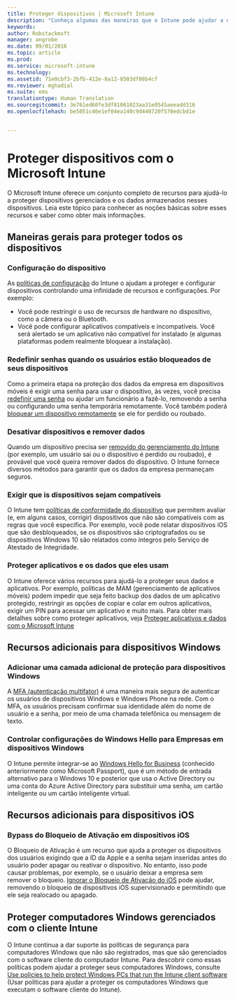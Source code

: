 ```yaml
---
title: Proteger dispositivos | Microsoft Intune
description: "Conheça algumas das maneiras que o Intune pode ajudar a que proteger seus dispositivos contra acesso não autorizado e outras ameaças."
keywords: 
author: Robstackmsft
manager: angrobe
ms.date: 09/01/2016
ms.topic: article
ms.prod: 
ms.service: microsoft-intune
ms.technology: 
ms.assetid: 71e0cbf3-2bfb-412e-8a12-8503df08b4cf
ms.reviewer: mghadial
ms.suite: ems
translationtype: Human Translation
ms.sourcegitcommit: 3e761ed60fe3df81061023aa31e0545aeeadd316
ms.openlocfilehash: be5051c46e1ef04ea140c9d440720f570edcbd1e


---
```


# Proteger dispositivos com o Microsoft Intune

O Microsoft Intune oferece um conjunto completo de recursos para ajudá-lo a proteger dispositivos gerenciados e os dados armazenados nesses dispositivos. Leia este tópico para conhecer as noções básicas sobre esses recursos e saber como obter mais informações.

## Maneiras gerais para proteger todos os dispositivos

### Configuração do dispositivo
As [políticas de configuração](manage-settings-and-features-on-your-devices-with-microsoft-intune-policies.md) do Intune o ajudam a proteger e configurar dispositivos controlando uma infinidade de recursos e configurações. Por exemplo:
- Você pode restringir o uso de recursos de hardware no dispositivo, como a câmera ou o Bluetooth.
- Você pode configurar aplicativos compatíveis e incompatíveis. Você será alertado se um aplicativo não compatível for instalado (e algumas plataformas podem realmente bloquear a instalação).

### Redefinir senhas quando os usuários estão bloqueados de seus dispositivos
Como a primeira etapa na proteção dos dados da empresa em dispositivos móveis é exigir uma senha para usar o dispositivo, às vezes, você precisa [redefinir uma senha](use-remote-lock-and-passcode-reset-in-microsoft-intune.md) ou ajudar um funcionário a fazê-lo, removendo a senha ou configurando uma senha temporária remotamente. Você também poderá [bloquear um dispositivo remotamente](use-remote-lock-and-passcode-reset-in-microsoft-intune.md) se ele for perdido ou roubado.

### Desativar dispositivos e remover dados
Quando um dispositivo precisa ser [removido do gerenciamento do Intune](retire-devices-from-microsoft-intune-management) (por exemplo, um usuário sai ou o dispositivo é perdido ou roubado), é provável que você queira remover dados do dispositivo. O Intune fornece diversos métodos para garantir que os dados da empresa permaneçam seguros.

### Exigir que is dispositivos sejam compatíveis
O Intune tem [políticas de conformidade do dispositivo](introduction-to-device-compliance-policies-in-microsoft-intune) que permitem avaliar (e, em alguns casos, corrigir) dispositivos que não são compatíveis com as regras que você especifica. Por exemplo, você pode relatar dispositivos iOS que são desbloqueados, se os dispositivos são criptografados ou se dispositivos Windows 10 são relatados como íntegros pelo Serviço de Atestado de Integridade.

### Proteger aplicativos e os dados que eles usam
O Intune oferece vários recursos para ajudá-lo a proteger seus dados e aplicativos. Por exemplo, políticas de MAM (gerenciamento de aplicativos móveis) podem impedir que seja feito backup dos dados de um aplicativo protegido, restringir as opções de copiar e colar em outros aplicativos, exigir um PIN para acessar um aplicativo e muito mais. Para obter mais detalhes sobre como proteger aplicativos, veja [Proteger aplicativos e dados com o Microsoft Intune](protect-apps-and-data-with-microsoft-intune)

## Recursos adicionais para dispositivos Windows

### Adicionar uma camada adicional de proteção para dispositivos Windows
A [MFA (autenticação multifator)](protect-windows-devices-with-multi-factor-authentication.md) é uma maneira mais segura de autenticar os usuários de dispositivos Windows e Windows Phone na rede.  Com o MFA, os usuários precisam confirmar sua identidade além do nome de usuário e a senha, por meio de uma chamada telefônica ou mensagem de texto.

### Controlar configurações do Windows Hello para Empresas em dispositivos Windows
O Intune permite integrar-se ao [Windows Hello for Business](control-microsoft-passport-settings-on-devices-with-microsoft-intune.md) (conhecido anteriormente como Microsoft Passport), que é um método de entrada alternativo para o Windows 10 e posterior que usa o Active Directory ou uma conta do Azure Active Directory para substituir uma senha, um cartão inteligente ou um cartão inteligente virtual.

## Recursos adicionais para dispositivos iOS

### Bypass do Bloqueio de Ativação em dispositivos iOS
O Bloqueio de Ativação é um recurso que ajuda a proteger os dispositivos dos usuários exigindo que a ID da Apple e a senha sejam inseridas antes do usuário poder apagar ou reativar o dispositivo. No entanto, isso pode causar problemas, por exemplo, se o usuário deixar a empresa sem remover o bloqueio. [Ignorar o Bloqueio de Ativação do iOS](help-protect-ios-devices-with-activation-lock-bypass-for-microsoft-intune.md) pode ajudar, removendo o bloqueio de dispositivos iOS supervisionado e permitindo que ele seja realocado ou apagado.



## Proteger computadores Windows gerenciados com o cliente Intune
O Intune continua a dar suporte às políticas de segurança para computadores Windows que não são registrados, mas que são gerenciados com o software cliente do computador Intune. Para descobrir como essas políticas podem ajudar a proteger seus computadores Windows, consulte [Use policies to help protect Windows PCs that run the Intune client software](policies-to-protect-windows-pcs-in-microsoft-intune.md) (Usar políticas para ajudar a proteger os computadores Windows que executam o software cliente do Intune).



<!--HONumber=Sep16_HO1-->


